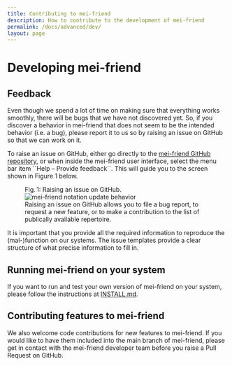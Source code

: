```yaml
---
title: Contributing to mei-friend
description: How to contribute to the development of mei-friend
permalink: /docs/advanced/dev/
layout: page
---
```

# Developing mei-friend    

## Feedback

Even though we spend a lot of time on making sure that everything works smoothly, there will be bugs that we have not discovered yet. 
So, if you discover a behavior in mei-friend that does not seem to be the intended behavior (i.e. a bug), please report it to us so by raising an issue on GitHub so that we can work on it.

To raise an issue on GitHub, either go directly to the [mei-friend GitHub repository](https://github.com/mei-friend/mei-friend/), 
or when inside the mei-friend user interface, select the menu bar item ``Help &ndash; Provide feedback´´. 
This will guide you to the screen shown in Figure 1 below.

<figure class="figure halfwidth">
    <div class="figure-title">Fig.&thinsp;1: Raising an issue on GitHub.</div>
    <img class="figure-img" src="{{ site.baseurl }}/assets/img/github/GitHub-raising-an-issue.png" 
        alt="mei-friend notation update behavior" />
    <figcaption class="figure-caption">Raising an issue on GitHub allows you to file a bug report, to request a new feature, or to make a contribution to the list of publically available repertoire.</figcaption>
</figure>

It is important that you provide all the required information to reproduce the (mal-)function on our systems. 
The issue templates provide a clear structure of what precise information to fill in.

## Running mei-friend on your system

If you want to run and test your own version of mei-friend on your system, please follow the instructions at [INSTALL.md](https://github.com/mei-friend/mei-friend/blob/develop/INSTALL.md). 


## Contributing features to mei-friend

We also welcome code contributions for new features to mei-friend. If you would like to have them included into the main branch of mei-friend, please get in contact with the mei-friend developer team before you raise a Pull Request on GitHub. 


